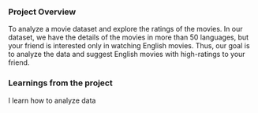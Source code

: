### Project Overview

 To analyze a movie dataset and explore the ratings of the movies. In our dataset, we have the details of the movies in more than 50 languages, but your friend is interested only in watching English movies. Thus, our goal is to analyze the data and suggest English movies with high-ratings to your friend.


### Learnings from the project

 I learn how to analyze data 


